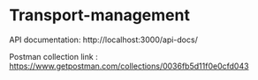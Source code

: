 # Transport-management

API documentation: http://localhost:3000/api-docs/

Postman collection link : https://www.getpostman.com/collections/0036fb5d11f0e0cfd043